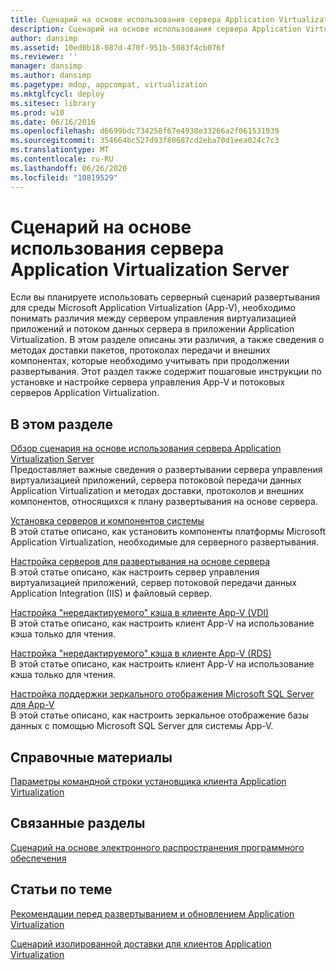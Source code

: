 ```yaml
---
title: Сценарий на основе использования сервера Application Virtualization Server
description: Сценарий на основе использования сервера Application Virtualization Server
author: dansimp
ms.assetid: 10ed0b18-087d-470f-951b-5083f4cb076f
ms.reviewer: ''
manager: dansimp
ms.author: dansimp
ms.pagetype: mdop, appcompat, virtualization
ms.mktglfcycl: deploy
ms.sitesec: library
ms.prod: w10
ms.date: 06/16/2016
ms.openlocfilehash: d6699bdc734258f67e4938e33266a2f061531939
ms.sourcegitcommit: 354664bc527d93f80687cd2eba70d1eea024c7c3
ms.translationtype: MT
ms.contentlocale: ru-RU
ms.lasthandoff: 06/26/2020
ms.locfileid: "10819529"
---
```

# Сценарий на основе использования сервера Application Virtualization Server


Если вы планируете использовать серверный сценарий развертывания для среды Microsoft Application Virtualization (App-V), необходимо понимать различия между сервером управления виртуализацией приложений и потоком данных сервера в приложении Application Virtualization. В этом разделе описаны эти различия, а также сведения о методах доставки пакетов, протоколах передачи и внешних компонентах, которые необходимо учитывать при продолжении развертывания. Этот раздел также содержит пошаговые инструкции по установке и настройке сервера управления App-V и потоковых серверов Application Virtualization.

## В этом разделе


<a href="" id="application-virtualization-server-based-scenario-overview"></a>[Обзор сценария на основе использования сервера Application Virtualization Server](application-virtualization-server-based-scenario-overview.md)  
Предоставляет важные сведения о развертывании сервера управления виртуализацией приложений, сервера потоковой передачи данных Application Virtualization и методах доставки, протоколов и внешних компонентов, относящихся к плану развертывания на основе сервера.

<a href="" id="how-to-install-the-servers-and-system-components"></a>[Установка серверов и компонентов системы](how-to-install-the-servers-and-system-components.md)  
В этой статье описано, как установить компоненты платформы Microsoft Application Virtualization, необходимые для серверного развертывания.

<a href="" id="how-to-configure-servers-for-server-based-deployment"></a>[Настройка серверов для развертывания на основе сервера](how-to-configure-servers-for-server-based-deployment.md)  
В этой статье описано, как настроить сервер управления виртуализацией приложений, сервер потоковой передачи данных Application Integration (IIS) и файловый сервер.

<a href="" id="how-to-configure-a-read-only-cache-on-the-app-v-client--vdi-"></a>[Настройка "нередактируемого" кэша в клиенте App-V (VDI)](how-to-configure-a-read-only-cache-on-the-app-v-client--vdi-.md)  
В этой статье описано, как настроить клиент App-V на использование кэша только для чтения.

<a href="" id="how-to-configure-a-read-only-cache-on-the-app-v-client--rds-"></a>[Настройка "нередактируемого" кэша в клиенте App-V (RDS)](how-to-configure-a-read-only-cache-on-the-app-v-client--rds--sp1.md)  
В этой статье описано, как настроить клиент App-V на использование кэша только для чтения.

<a href="" id="how-to-configure-microsoft-sql-server-mirroring-support-for-app-v"></a>[Настройка поддержки зеркального отображения Microsoft SQL Server для App-V](how-to-configure-microsoft-sql-server-mirroring-support-for-app-v.md)  
В этой статье описано, как настроить зеркальное отображение базы данных с помощью Microsoft SQL Server для системы App-V.

## Справочные материалы


[Параметры командной строки установщика клиента Application Virtualization](application-virtualization-client-installer-command-line-parameters.md)

## Связанные разделы


[Сценарий на основе электронного распространения программного обеспечения](electronic-software-distribution-based-scenario.md)

## Статьи по теме


[Рекомендации перед развертыванием и обновлением Application Virtualization](application-virtualization-deployment-and-upgrade-considerations.md)

[Сценарий изолированной доставки для клиентов Application Virtualization](stand-alone-delivery-scenario-for-application-virtualization-clients.md)

 

 





